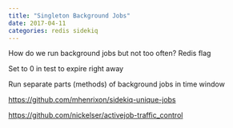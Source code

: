 ```yaml
---
title: "Singleton Background Jobs"
date: 2017-04-11
categories: redis sidekiq
---
```


How do we run background jobs but not too often?  Redis flag

Set to 0 in test to expire right away

Run separate parts (methods) of background jobs in time window

https://github.com/mhenrixon/sidekiq-unique-jobs

https://github.com/nickelser/activejob-traffic_control

